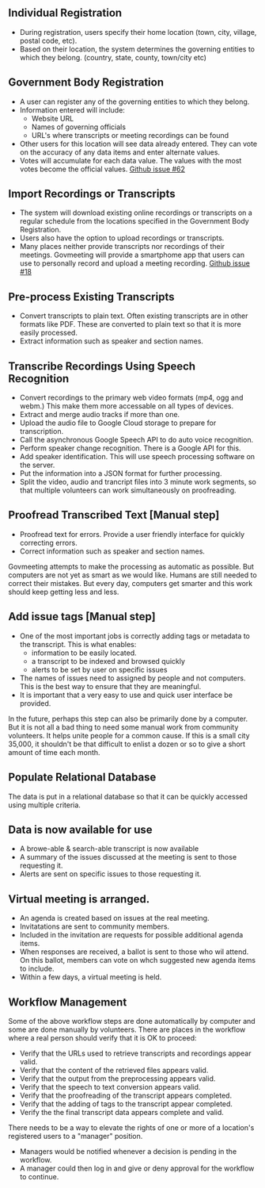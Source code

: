 ## Individual Registration

* During registration, users specify their home location (town, city, village, postal code, etc).
* Based on their location, the system determines the governing entities to which they belong. (country, state, county, town/city etc)

## Government Body Registration
* A user can register any of the governing entities to which they belong.
* Information entered will include:
  * Website URL
  * Names of governing officials
  * URL's where transcripts or meeting recordings can be found
* Other users for this location will see data already entered. They can vote on the accuracy of any data items and enter alternate values.
* Votes will accumulate for each data value. The values with the most votes become the official values.
<a href="https://github.com/govmeeting/govmeeting/issues/62">Github issue #62</a>


## Import Recordings or Transcripts
* The system will download existing online recordings or transcripts on a regular schedule from the locations specified in the Government Body Registration.
* Users also have the option to upload recordings or transcripts.
* Many places neither provide transcripts nor recordings of their meetings.
Govmeeting will provide a smartphome app that users can use to
personally record and upload a meeting recording.
<a href="https://github.com/govmeeting/govmeeting/issues/18">Github issue #18</a>


## Pre-process Existing Transcripts</span>
* Convert transcripts to plain text. Often existing transcripts are in other formats like PDF. These are converted to plain text so that it is more easily processed.
* Extract information such as speaker and section names. </li>

## Transcribe Recordings Using Speech Recognition
* Convert recordings to the primary web video formats (mp4, ogg and webm.) This make them more accessable on all types of devices.
* Extract and merge audio tracks if more than one.
* Upload the audio file to Google Cloud storage to prepare for transcription.
* Call the asynchronous Google Speech API to do auto voice recognition.
* Perform speaker change recognition. There is a Google API for this.
* Add speaker identification. This will use speech processing software on the server.
* Put the information into a JSON format for further processing.</li>
* Split the video, audio and trancript files into 3 minute work segments, so that multiple volunteers can work simultaneously on proofreading.

## Proofread Transcribed Text [Manual step]
* Proofread text for errors. Provide a user friendly interface for quickly correcting errors.
* Correct information such as speaker and section names.

Govmeeting attempts to make the processing as automatic as possible.
But computers are not yet as smart as we would like. Humans are still needed to correct their mistakes.
But every day, computers get smarter and this work should keep getting less and less.

## Add issue tags [Manual step]
* One of the most important jobs is correctly adding tags or metadata
    to the transcript. This is what enables:
  * information to be easily located.
  * a transcript to be indexed and browsed quickly
  * alerts to be set by user on specific issues
* The names of issues need to assigned by people and not computers. This is the best way to ensure that they are meaningful.
* It is important that a very easy to use and quick user interface be provided.

In the future, perhaps this step can also be primarily done by a computer. But it is not all a bad thing to need 
some manual work from community volunteers. It helps unite people for a common cause.
If this is a small city 35,000, it shouldn't be that difficult to enlist a dozen or so to give a short amount of time each month.

## Populate Relational Database
The data is put in a relational database so that it can be quickly
    accessed using multiple criteria.


## Data is now available for use
* A browe-able & search-able transcript is now available
* A summary of the issues discussed at the meeting is sent to those requesting it.
* Alerts are sent on specific issues to those requesting it.

## Virtual meeting is arranged.
* An agenda is created based on issues at the real meeting.
* Invitatations are sent to community members.
* Included in the invitation are requests for possible additional agenda items.
* When responses are received, a ballot is sent to those who wil attend. On this ballot, members can vote on whch suggested new agenda items to include.
* Within a few days, a virtual meeting is held.

## Workflow Management
Some of the above workflow steps are done automatically by computer and some are done manually by volunteers. There are places in the workflow where a real person should verify that it is OK to proceed:
* Verify that the URLs used to retrieve transcripts and recordings appear valid.
* Verify that the content of the retrieved files appears valid.
* Verify that the output from the preprocessing appears valid.
* Verify that the speech to text conversion appears valid.
* Verify that the proofreading of the transcript appears completed. 
* Verify that the adding of tags to the transcript appear completed.
* Verify the the final transcript data appears complete and valid.

There needs to be a way to elevate the rights of one or more of a location's registered users to a "manager" position.
* Managers would be notified whenever a decision is pending in the workflow.
* A manager could then log in and give or deny approval for the workflow to continue.



